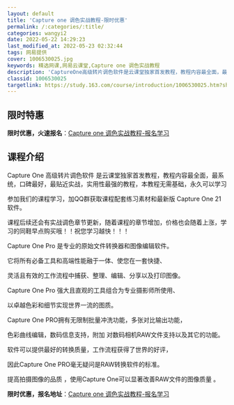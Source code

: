 ```yaml
---
layout: default
title: 'Capture one 调色实战教程-限时优惠'
permalink: /:categories/:title/
categories: wangyi2
date: 2022-05-22 14:29:23
last_modified_at: 2022-05-23 02:32:44
tags: 网易提供
cover: 1006530025.jpg
keywords: 精选网课,网易云课堂,Capture one 调色实战教程
description: 'CaptureOne高级转片调色软件是云课堂独家首发教程，教程内容最全面，最系统，口碑最好，最贴近实战，实用性最强的教程'
classid: 1006530025
targetlink: https://study.163.com/course/introduction/1006530025.htm?share=1&shareId=1025206652&utm_campaign=share&utm_medium=iphoneShare&utm_source=&utm_u=1025206652
---
```


## 限时特惠

**限时优惠，火速报名**：[Capture one 调色实战教程-报名学习](https://study.163.com/course/introduction/1006530025.htm?share=1&shareId=1025206652&utm_campaign=share&utm_medium=iphoneShare&utm_source=&utm_u=1025206652)

## 课程介绍

Capture One 高级转片调色软件  是云课堂独家首发教程，教程内容最全面，最系统，口碑最好，最贴近实战，实用性最强的教程，本教程无需基础，永久可以学习

参加我们的课程学习，加QQ群获取课程配套练习素材和最新版 Capture One 21软件。

课程后续还会有实战调色章节更新，随着课程的章节增加，价格也会随着上涨，学习的同鞋早点购买哦！！祝您学习越快！！！

Capture One Pro 是专业的原始文件转换器和图像编辑软件。

它将所有必备工具和高端性能融于一体、使您在一套快捷、

灵活且有效的工作流程中捕获、整理、编辑、分享以及打印图像。

Capture One Pro 强大且直观的工具组合为专业摄影师所使用、

以卓越色彩和细节实现世界一流的图质。

Capture One PRO拥有无限制批量冲洗功能，多张对比输出功能，

色彩曲线编辑，数码信息支持，附加 对数码相机RAW文件支持以及其它的功能。

软件可以提供最好的转换质量，工作流程获得了世界的好评，

因此Capture One PRO毫无疑问是RAW转换软件的标准。

提高拍摄图像的品质 ，使用Capture One可以显著改善RAW文件的图像质量 。

**限时优惠，报名地址**：[Capture one 调色实战教程-报名学习](https://study.163.com/course/introduction/1006530025.htm?share=1&shareId=1025206652&utm_campaign=share&utm_medium=iphoneShare&utm_source=&utm_u=1025206652)

